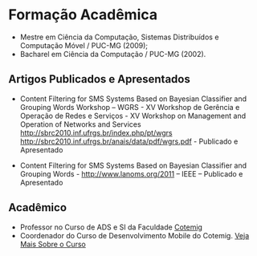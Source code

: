 
# Formação Acadêmica

- Mestre em Ciência da Computação, Sistemas Distribuídos e Computação Móvel / PUC-MG (2009);<br/>
- Bacharel em Ciência da Computação / PUC-MG (2002).

## Artigos Publicados e Apresentados

- Content Filtering for SMS Systems Based on Bayesian Classifier and Grouping Words Workshop – WGRS - XV Workshop de Gerência e Operação de Redes e Serviços - XV Workshop on Management and Operation of Networks and Services http://sbrc2010.inf.ufrgs.br/index.php/pt/wgrs http://sbrc2010.inf.ufrgs.br/anais/data/pdf/wgrs.pdf - Publicado e Apresentado<br/>

- Content Filtering for SMS Systems Based on Bayesian Classifier and Grouping Words - http://www.lanoms.org/2011 – IEEE – Publicado e Apresentado<br/>

## Acadêmico 

- Professor no Curso de ADS e SI da Faculdade <a href="http://www.cotemig.com.br" target="_blank">Cotemig</a>
- Coordenador do Curso de Desenvolvimento Mobile do Cotemig. <a href="https://www.cotemig.com.br/ensino/pos-graduacao/curso/pos-graduacao-em-desenvolvimento-full-stack-mobile" target="_blank">Veja Mais Sobre o Curso</a>

